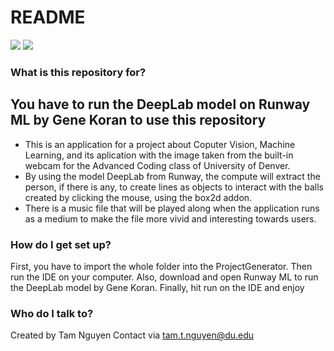 # README #
![ ](/img1.PNG)
![ ](/img2.PNG)
### What is this repository for? ###
## You have to run the DeepLab model on Runway ML by Gene Koran to use this repository ###

* This is an application for a project about Coputer Vision, Machine Learning, and its aplication with the image taken from the built-in webcam for the Advanced Coding class of University of Denver.
* By using the model DeepLab from Runway, the compute will extract the person, if there is any, to create lines as objects to interact with the balls created by clicking the mouse, using the box2d addon.
* There is a music file that will be played along when the application runs as a medium to make the file more vivid and interesting towards users.

### How do I get set up? ###

First, you have to import the whole folder into the ProjectGenerator. Then run the IDE on your computer. Also, download and open Runway ML to run the DeepLab model by Gene Koran. Finally, hit run on the IDE and enjoy



### Who do I talk to? ###
Created by Tam Nguyen
Contact via tam.t.nguyen@du.edu

